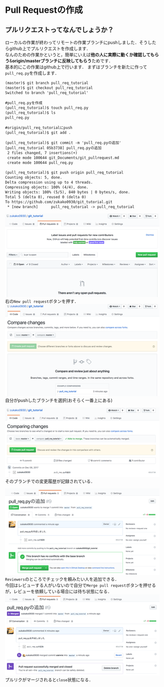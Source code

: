 # Pull Requestの作成
## プルリクエストってなんでしょうか？
ローカルの作業が終わってリモートの作業ブランチにpushしました．そうしたらgithub上でプルリクエストを作成します．<br>
なんのための作業かというと，簡単にいえば**他の人に実際に動くか確認してもらう**&**origin/masterブランチに反映してもらう**ためです．<br>
基本的にこの作業はgithub上で行います．
まずはブランチを新たに作って`pull_req.py`を作成します．

```
(master)$ git branch pull_req_tutorial
(master)$ git checkout pull_req_tutorial 
Switched to branch 'pull_req_tutorial'

#pull_req.pyを作成
(pull_req_tutorial)$ touch pull_req.py
(pull_req_tutorial)$ ls
pull_req.py

#origin/pull_req_tutorialにpush
(pull_req_tutorial)$ git add .

(pull_req_tutorial)$ git commit -m 'pull_req.pyの追加'
[pull_req_tutorial 05b3738] pull_req.pyの追加
 2 files changed, 7 insertions(+)
 create mode 100644 git_Documents/git_pullrequest.md
 create mode 100644 pull_req.py
 
(pull_req_tutorial)$ git push origin pull_req_tutorial
Counting objects: 5, done.
Delta compression using up to 4 threads.
Compressing objects: 100% (4/4), done.
Writing objects: 100% (5/5), 840 bytes | 0 bytes/s, done.
Total 5 (delta 0), reused 0 (delta 0)
To https://github.com/zukako0930/git_tutorial.git
 * [new branch]      pull_req_tutorial -> pull_req_tutorial
```
![](./img/pull0.png)
右の`New pull request`ボタンを押す．<br>
![](./img/pull1.png)<br>
自分がpushしたブランチを選択(おそらく一番上にある)

![](./img/pull2.png)<br>
そのブランチでの変更履歴が記録されている．

![](./img/pull3.png)<br>
`Reviewers`のところでチェックを頼みたい人を追加できる．<br>
今回はレビューする人がいないので自分で`Merge pull request`ボタンを押せるが，レビューを依頼している場合には待ち状態になる．
![](./img/pull_merge.png)<br>
プルリクがマージされると`close`状態になる．